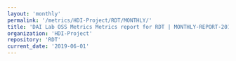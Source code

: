 ```yaml
---
layout: 'monthly'
permalink: '/metrics/HDI-Project/RDT/MONTHLY/'
title: 'DAI Lab OSS Metrics Metrics report for RDT | MONTHLY-REPORT-2019-06-01'
organization: 'HDI-Project'
repository: 'RDT'
current_date: '2019-06-01'
---
```

